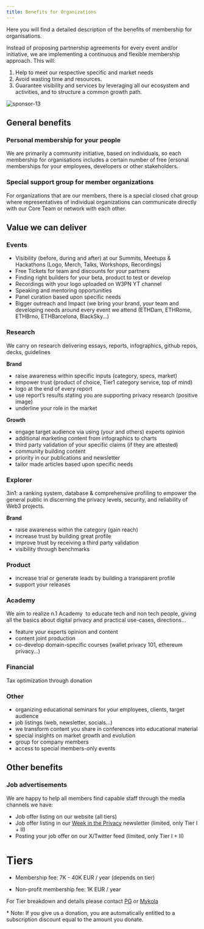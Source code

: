 ```yaml
---
title: Benefits for Organizations
---
```


Here you will find a detailed description of the benefits of membership for organisations.

Instead of proposing partnership agreements for every event and/or initiative, we are implementing a continuous and flexible membership approach. 
This will:

1. Help to meet our respective specific and market needs
2. Avoid wasting time and resources. 
3. Guarantee visibility and services by leveraging all our ecosystem and activities, and to structure a common growth path.

![sponsor-13](https://github.com/web3privacy/docs/assets/101947219/25e571c1-1f94-4f59-ad7a-a163df11da13)

## General benefits

### Personal membership for your people

We are primarily a community initiative, based on individuals, so each membership for organisations includes a certain number of free [ersonal memberships for your employees, developers or other stakeholders.

### Special support group for member organizations

For organizations that are our members, there is a special closed chat group where representatives of individual organizations can communicate directly with our Core Team or network with each other.

## Value we can deliver

### **Events**

- Visibility (before, during and after) at our Summits, Meetups & Hackathons  (Logo, Merch, Talks, Workshops, Recordings)
- Free Tickets for team and discounts for your partners
- Finding right builders for your beta, product to test or develop
- Recordings with your logo uploaded on W3PN YT channel
- Speaking and mentoring opportunities
- Panel curation based upon specific needs
- Bigger outreach and Impact (we bring your brand, your team and developing needs around every event we attend (ETHDam, ETHRome, ETHBrno, ETHBarcelona, BlackSky…)

### **Research**

We carry on research delivering essays, reports, infographics, github repos, decks, guidelines

**Brand**

- raise awareness within specific inputs (category, specs, market)
- empower trust (product of choice, Tier1 category service, top of mind)
- logo at the end of every report
- use report’s results stating you are supporting privacy research (positive image)
- underline your role in the market

**Growth**

- engage target audience via using (your and others) experts opinion
- additional marketing content from infographics to charts
- third party validation of your specific claims (if they are attested)
- community building content
- priority in our publications and newsletter
- tailor made articles based upon specific needs

### **Explorer**

3in1: a ranking system, database & comprehensive profiling to empower the general public in discerning the privacy levels, security, and reliability of Web3 projects.

**Brand**

- raise awareness within the category (gain reach)
- increase trust by building great profile
- improve trust by receiving a third party validation
- visibility through benchmarks

### **Product**

- increase trial or generate leads by building a transparent profile
- support your releases

### **Academy**

We aim to realize n.1 Academy  to educate tech and non tech people, giving all the basics about digital privacy and practical use-cases, directions…

 - feature your experts opinion and content
 - content joint production
 - co-develop domain-specific courses (wallet privacy 101, ethereum privacy…)

### **Financial**

Tax optimization through donation

### **Other**

- organizing educational seminars for your employees, clients, target audience
- job listings (web, newsletter, socials…)
- we transform content you share in conferences into educational material
- special insights on market growth and evolution
- group for company members
- access to special members-only events

## Other benefits

### Job advertisements

We are happy to help all members find capable staff through the media channels we have:
* Job offer listing on our website (all tiers)
* Job offer listing in our [Week in the Privacy](/news/week-in-the-privacy) newsletter (limited, only Tier I + II)
* Posting your job offer on our X/Twitter feed (limited, only Tier I + II)


# Tiers

- Membership fee: 7K - 40K EUR / year (depends on tier)

- Non-profit membership fee: 1K EUR / year

For Tier breakdown and details please contact [PG](https://twitter.com/PG_CDG_) or [Mykola](https://t.me/Svyaznoy911)

\* Note: If you give us a donation, you are automatically entitled to a subscription discount equal to the amount you donate.
